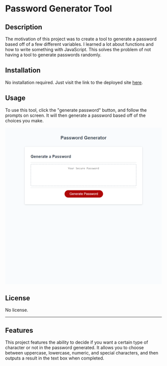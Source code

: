 # Password Generator Tool

## Description

The motivation of this project was to create a tool to generate a password based off of a few different variables. I learned a lot about functions and how to write something with JavaScript. This solves the problem of not having a tool to generate passwords randomly.

## Installation

No installation required. Just visit the link to the deployed site [here](https://blaubachs.github.io/password-generator-tool/).

## Usage

To use this tool, click the "generate password" button, and follow the prompts on screen. It will then generate a password based off of the choices you make.

![password-gen-image](./images/passwordgenerator.png)

## License

No license.

---

## Features

This project features the ability to decide if you want a certain type of character or not in the password generated. It allows you to choose between uppercase, lowercase, numeric, and special characters, and then outputs a result in the text box when completed.
